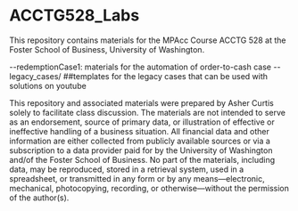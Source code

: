 # ACCTG528_Labs

This repository contains materials for the MPAcc Course ACCTG 528 at the Foster School of Business, University of Washington. 

--redemptionCase1: materials for the automation of order-to-cash case
--legacy_cases/ ##templates for the legacy cases that can be used with solutions on youtube  

This repository and associated materials were prepared by Asher Curtis solely to facilitate class discussion. The materials are not intended to serve as an endorsement, source of primary data, or illustration of effective or ineffective handling of a business situation. All financial data and other information are either collected from publicly available sources or via a subscription to a data provider paid for by the University of Washington and/of the Foster School of Business. No part of the materials, including data, may be reproduced, stored in a retrieval system, used in a spreadsheet, or transmitted in any form or by any means—electronic, mechanical, photocopying, recording, or otherwise—without the permission of the author(s).